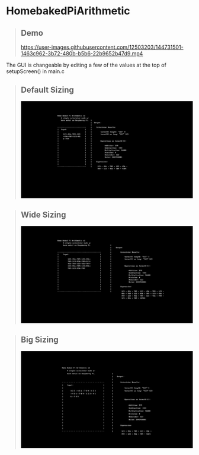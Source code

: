# HomebakedPiArithmetic


> ## Demo
> https://user-images.githubusercontent.com/12503203/144731501-1463c962-3b72-480b-b5b6-22b9652b47d9.mp4


The GUI is changeable by editing a few of the values at the top of setupScreen() in main.c

> ## Default Sizing
> ![default](/img/default.jpg)

> ## Wide Sizing
> ![wide](/img/wide.jpg)

> ## Big Sizing
> ![big](/img/big.jpg)
